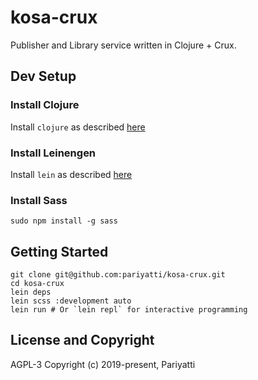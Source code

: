 # kosa-crux

Publisher and Library service written in Clojure + Crux.

## Dev Setup

### Install Clojure
Install `clojure` as described [here](https://www.clojure.org/guides/getting_started)

### Install Leinengen
Install `lein` as described [here](https://leiningen.org/#install)

### Install Sass
`sudo npm install -g sass`


## Getting Started

```shell
git clone git@github.com:pariyatti/kosa-crux.git
cd kosa-crux
lein deps
lein scss :development auto
lein run # Or `lein repl` for interactive programming
```

## License and Copyright

AGPL-3
Copyright (c) 2019-present, Pariyatti
